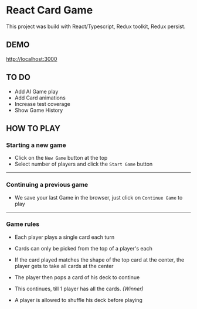 # React Card Game

This project was build with React/Typescript, Redux toolkit, Redux persist.

## DEMO

[http://localhost:3000](http://localhost:3000)

## TO DO

- Add AI Game play
- Add Card animations
- Increase test coverage
- Show Game History

## HOW TO PLAY

### **Starting a new game**

- Click on the `New Game` button at the top
- Select number of players and click the `Start Game` button

---

### **Continuing a previous game**

- We save your last Game in the browser, just click on `Continue Game` to play

---

### **Game rules**

- Each player plays a single card each turn
- Cards can only be picked from the top of a player's each
- If the card played matches the shape of the top card at the center, the player gets to take all cards at the center
- The player then pops a card of his deck to continue
- This continues, till 1 player has all the cards. _(Winner)_

- A player is allowed to shuffle his deck before playing
